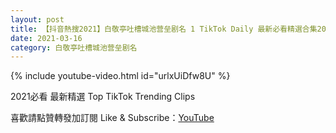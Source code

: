 ```yaml
---
layout: post
title: 【抖音熱搜2021】白敬亭吐槽城池营垒剧名 1 TikTok Daily 最新必看精選合集2021 03 16
date: 2021-03-16
category: 白敬亭吐槽城池营垒剧名
---
```


{% include youtube-video.html id="urlxUiDfw8U" %}

2021必看 最新精選 Top TikTok Trending Clips

喜歡請點贊轉發加訂閱 Like & Subscribe：[YouTube](https://www.youtube.com/channel/UCAoR7VcanIPd04uEq_GIylA/videos)

